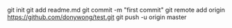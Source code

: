 git init
git add readme.md
git commit -m "first commit"
git remote add origin https://github.com/donywong/test.git
git push -u origin master
